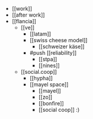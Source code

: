 - [[work]]
- [[after work]]
- [[flancia]]
  - [[ve]]
    - [[latam]] 
    - [[swiss cheese model]]
      - [[schweizer käse]]
    - #push [[reliability]]
      - [[stpa]]
      - [[nines]]
  - [[social.coop]]
    - [[hypha]]
    - [[mayel space]]
      - [[mayel]]
      - [[zo]]
      - [[bonfire]]
      - [[social coop]] :)

